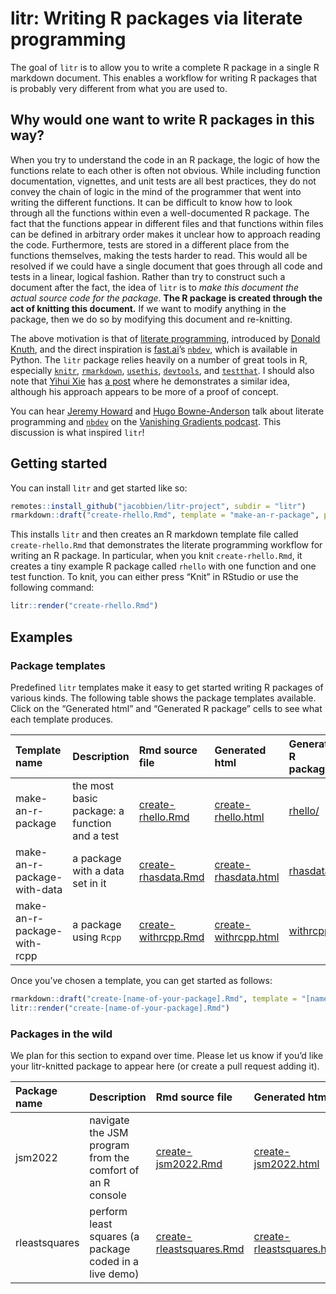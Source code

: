 
<!-- README.md is generated from README.Rmd. Please edit that file -->

# litr: Writing R packages via literate programming

<!-- badges: start -->
<!-- badges: end -->

The goal of `litr` is to allow you to write a complete R package in a
single R markdown document. This enables a workflow for writing R
packages that is probably very different from what you are used to.

## Why would one want to write R packages in this way?

When you try to understand the code in an R package, the logic of how
the functions relate to each other is often not obvious. While including
function documentation, vignettes, and unit tests are all best
practices, they do not convey the chain of logic in the mind of the
programmer that went into writing the different functions. It can be
difficult to know how to look through all the functions within even a
well-documented R package. The fact that the functions appear in
different files and that functions within files can be defined in
arbitrary order makes it unclear how to approach reading the code.
Furthermore, tests are stored in a different place from the functions
themselves, making the tests harder to read. This would all be resolved
if we could have a single document that goes through all code and tests
in a linear, logical fashion. Rather than try to construct such a
document after the fact, the idea of `litr` is to *make this document
the actual source code for the package*. **The R package is created
through the act of knitting this document.** If we want to modify
anything in the package, then we do so by modifying this document and
re-knitting.

The above motivation is that of [literate
programming](https://en.wikipedia.org/wiki/Literate_programming),
introduced by [Donald
Knuth](https://www-cs-faculty.stanford.edu/~knuth/), and the direct
inspiration is [fast.ai](https://www.fast.ai/about/)’s
[`nbdev`](https://nbdev.fast.ai/), which is available in Python. The
`litr` package relies heavily on a number of great tools in R,
especially [`knitr`](https://yihui.org/knitr/),
[`rmarkdown`](https://rmarkdown.rstudio.com/docs/index.html),
[`usethis`](https://usethis.r-lib.org/),
[`devtools`](https://devtools.r-lib.org/), and
[`testthat`](https://testthat.r-lib.org/). I should also note that
[Yihui Xie](https://yihui.org/en/) has [a post](https://yihui.org/rlp/)
where he demonstrates a similar idea, although his approach appears to
be more of a proof of concept.

You can hear [Jeremy Howard](https://www.fast.ai/about/#jeremy) and
[Hugo Bowne-Anderson](https://hugobowne.github.io/) talk about literate
programming and [`nbdev`](https://nbdev.fast.ai/) on the [Vanishing
Gradients podcast](https://vanishinggradients.fireside.fm/2). This
discussion is what inspired `litr`!

## Getting started

You can install `litr` and get started like so:

``` r
remotes::install_github("jacobbien/litr-project", subdir = "litr")
rmarkdown::draft("create-rhello.Rmd", template = "make-an-r-package", package = "litr")
```

This installs `litr` and then creates an R markdown template file called
`create-rhello.Rmd` that demonstrates the literate programming workflow
for writing an R package. In particular, when you knit
`create-rhello.Rmd`, it creates a tiny example R package called `rhello`
with one function and one test function. To knit, you can either press
“Knit” in RStudio or use the following command:

``` r
litr::render("create-rhello.Rmd")
```

## Examples

### Package templates

Predefined `litr` templates make it easy to get started writing R
packages of various kinds. The following table shows the package
templates available. Click on the “Generated html” and “Generated R
package” cells to see what each template produces.

| Template name               | Description                                   | Rmd source file                                                                                                                     | Generated html                                                                                                                                                       | Generated R package                                                                                            |
|:----------------------------|:----------------------------------------------|:------------------------------------------------------------------------------------------------------------------------------------|:---------------------------------------------------------------------------------------------------------------------------------------------------------------------|:---------------------------------------------------------------------------------------------------------------|
| make-an-r-package           | the most basic package: a function and a test | [create-rhello.Rmd](https://github.com/jacobbien/litr-project/blob/main/examples/make-an-r-package/create-rhello.Rmd)               | [create-rhello.html](https://htmlpreview.github.io/?https://github.com/jacobbien/litr-project/blob/main/examples/make-an-r-package/create-rhello.html)               | [rhello/](https://github.com/jacobbien/litr-project/blob/main/examples/make-an-r-package/rhello)               |
| make-an-r-package-with-data | a package with a data set in it               | [create-rhasdata.Rmd](https://github.com/jacobbien/litr-project/blob/main/examples/make-an-r-package-with-data/create-rhasdata.Rmd) | [create-rhasdata.html](https://htmlpreview.github.io/?https://github.com/jacobbien/litr-project/blob/main/examples/make-an-r-package-with-data/create-rhasdata.html) | [rhasdata/](https://github.com/jacobbien/litr-project/blob/main/examples/make-an-r-package-with-data/rhasdata) |
| make-an-r-package-with-rcpp | a package using `Rcpp`                        | [create-withrcpp.Rmd](https://github.com/jacobbien/litr-project/blob/main/examples/make-an-r-package-with-rcpp/create-withrcpp.Rmd) | [create-withrcpp.html](https://htmlpreview.github.io/?https://github.com/jacobbien/litr-project/blob/main/examples/make-an-r-package-with-rcpp/create-withrcpp.html) | [withrcpp/](https://github.com/jacobbien/litr-project/blob/main/examples/make-an-r-package-with-rcpp/withrcpp) |

Once you’ve chosen a template, you can get started as follows:

``` r
rmarkdown::draft("create-[name-of-your-package].Rmd", template = "[name-of-template]", package = "litr")
litr::render("create-[name-of-your-package].Rmd")
```

### Packages in the wild

We plan for this section to expand over time. Please let us know if
you’d like your litr-knitted package to appear here (or create a pull
request adding it).

| Package name  | Description                                               | Rmd source file                                                                                                   | Generated html                                                                                                                                     | Generated R package                                                                          |
|:--------------|:----------------------------------------------------------|:------------------------------------------------------------------------------------------------------------------|:---------------------------------------------------------------------------------------------------------------------------------------------------|:---------------------------------------------------------------------------------------------|
| jsm2022       | navigate the JSM program from the comfort of an R console | [create-jsm2022.Rmd](https://github.com/jacobbien/jsm2022-project/blob/main/create-jsm2022.Rmd)                   | [create-jsm2022.html](https://htmlpreview.github.io/?https://github.com/jacobbien/jsm2022-project/blob/main/create-jsm2022.html)                   | [jsm2022/](https://github.com/jacobbien/jsm2022-project/blob/main/jsm2022)                   |
| rleastsquares | perform least squares (a package coded in a live demo)    | [create-rleastsquares.Rmd](https://github.com/jacobbien/rleastsquares-project/blob/main/create-rleastsquares.Rmd) | [create-rleastsquares.html](https://htmlpreview.github.io/?https://github.com/jacobbien/rleastsquares-project/blob/main/create-rleastsquares.html) | [rleastsquares/](https://github.com/jacobbien/rleastsquares-project/blob/main/rleastsquares) |
